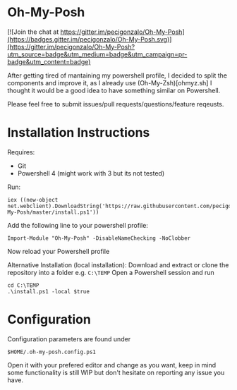 # Oh-My-Posh
[![Join the chat at https://gitter.im/pecigonzalo/Oh-My-Posh](https://badges.gitter.im/pecigonzalo/Oh-My-Posh.svg)](https://gitter.im/pecigonzalo/Oh-My-Posh?utm_source=badge&utm_medium=badge&utm_campaign=pr-badge&utm_content=badge)

After getting tired of mantaining my powershell profile, I decided to split the components and improve it, as I already use (Oh-My-Zsh)[ohmyz.sh] I thought it would be a good idea to have something similar on Powershell.

Please feel free to submit issues/pull requests/questions/feature reqeusts.

# Installation Instructions

Requires:
* Git
* Powershell 4 (might work with 3 but its not tested)

Run:
```
iex ((new-object net.webclient).DownloadString('https://raw.githubusercontent.com/pecigonzalo/Oh-My-Posh/master/install.ps1'))
```

Add the following line to your powershell profile:
```
Import-Module "Oh-My-Posh" -DisableNameChecking -NoClobber
```
Now reload your Powershell profile

Alternative Installation (local installation):
Download and extract or clone the repository into a folder e.g. ```C:\TEMP```
Open a Powershell session and run
```
cd C:\TEMP
.\install.ps1 -local $true
```

# Configuration

Configuration parameters are found under
```
$HOME/.oh-my-posh.config.ps1
```
Open it with your prefered editor and change as you want, keep in mind some functionality is still WIP but don't hesitate on reporting any issue you have.
